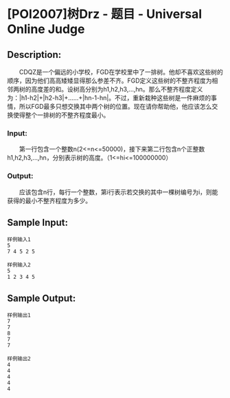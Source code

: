 # [POI2007]树Drz - 题目 - Universal Online Judge

## Description: 

　　CDQZ是一个偏远的小学校，FGD在学校里中了一排树。他却不喜欢这些树的顺序，因为他们高高矮矮显得那么参差不齐。FGD定义这些树的不整齐程度为相邻两树的高度差的和。设树高分别为h1,h2,h3,…,hn。那么不整齐程度定义为：|h1-h2|+|h2-h3|+……+|hn-1-hn|。不过，重新栽种这些树是一件麻烦的事情，所以FGD最多只想交换其中两个树的位置。现在请你帮助他，他应该怎么交换使得整个一排树的不整齐程度最小。

### Input: 

　　第一行包含一个整数n(2<=n<=50000)，接下来第二行包含n个正整数h1,h2,h3,…,hn，分别表示树的高度。（1<=hi<=100000000）

### Output: 

　　应该包含n行，每行一个整数，第i行表示若交换的其中一棵树编号为i，则能获得的最小不整齐程度为多少。


## Sample Input: 
```
样例输入1
5
7 4 5 2 5

样例输入2
5
1 2 3 4 5

```

## Sample Output: 
```
样例输出1
7
7
8
7
7

样例输出2
4
4
4
4
4
```
